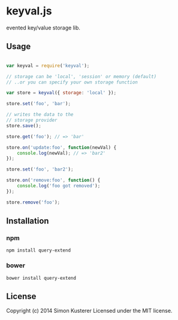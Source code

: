 # keyval.js

evented key/value storage lib.

## Usage

```javascript

var keyval = require('keyval');

// storage can be 'local', 'session' or memory (default)
// ..or you can specify your own storage function

var store = keyval({ storage: 'local' });

store.set('foo', 'bar');

// writes the data to the
// storage provider
store.save();

store.get('foo'); // => 'bar'

store.on('update:foo', function(newVal) {
    console.log(newVal); // => 'bar2'
});

store.set('foo', 'bar2');

store.on('remove:foo', function() {
    console.log('foo got removed');
});

store.remove('foo');
```

## Installation

### npm

```npm install query-extend```

### bower

```bower install query-extend```


## License
Copyright (c) 2014 Simon Kusterer
Licensed under the MIT license.